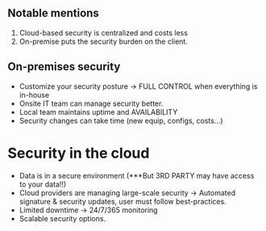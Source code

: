 ## Notable mentions
1. Cloud-based security is centralized and costs less
2. On-premise puts the security burden on the client.




## On-premises security
- Customize your security posture -> FULL CONTROL when everything is in-house
- Onsite IT team can manage security better.
- Local team maintains uptime and AVAILABILITY
- Security changes can take time (new equip, configs, costs...)


# Security in the cloud
* Data is in a secure environment (***But 3RD PARTY may have access to your data!!)
* Cloud providers are managing large-scale security -> Automated signature & security updates, user must follow best-practices.
* Limited downtime -> 24/7/365 monitoring
* Scalable security options.